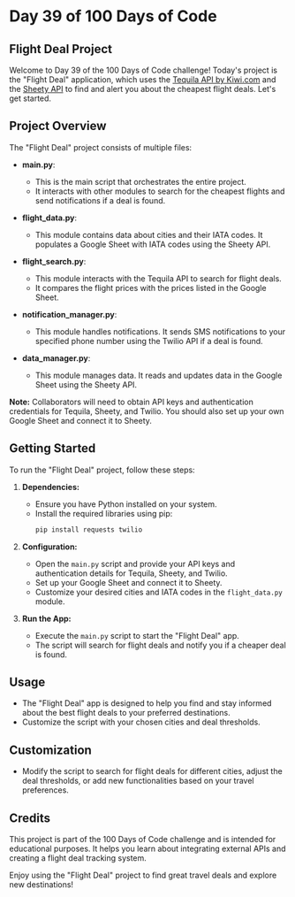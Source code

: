 # Day 39 of 100 Days of Code

## Flight Deal Project

Welcome to Day 39 of the 100 Days of Code challenge! Today's project is the "Flight Deal" application, which uses the [Tequila API by Kiwi.com](https://tequila-api.kiwi.com) and the [Sheety API](https://sheety.co/) to find and alert you about the cheapest flight deals. Let's get started.

## Project Overview

The "Flight Deal" project consists of multiple files:

- **main.py**:
  - This is the main script that orchestrates the entire project.
  - It interacts with other modules to search for the cheapest flights and send notifications if a deal is found.

- **flight_data.py**:
  - This module contains data about cities and their IATA codes. It populates a Google Sheet with IATA codes using the Sheety API.

- **flight_search.py**:
  - This module interacts with the Tequila API to search for flight deals.
  - It compares the flight prices with the prices listed in the Google Sheet.

- **notification_manager.py**:
  - This module handles notifications. It sends SMS notifications to your specified phone number using the Twilio API if a deal is found.

- **data_manager.py**:
  - This module manages data. It reads and updates data in the Google Sheet using the Sheety API.

**Note:** Collaborators will need to obtain API keys and authentication credentials for Tequila, Sheety, and Twilio. You should also set up your own Google Sheet and connect it to Sheety.

## Getting Started

To run the "Flight Deal" project, follow these steps:

1. **Dependencies:**
   - Ensure you have Python installed on your system.
   - Install the required libraries using pip:
     ```bash
     pip install requests twilio
     ```

2. **Configuration:**
   - Open the `main.py` script and provide your API keys and authentication details for Tequila, Sheety, and Twilio.
   - Set up your Google Sheet and connect it to Sheety.
   - Customize your desired cities and IATA codes in the `flight_data.py` module.

3. **Run the App:**
   - Execute the `main.py` script to start the "Flight Deal" app.
   - The script will search for flight deals and notify you if a cheaper deal is found.

## Usage

- The "Flight Deal" app is designed to help you find and stay informed about the best flight deals to your preferred destinations.
- Customize the script with your chosen cities and deal thresholds.

## Customization

- Modify the script to search for flight deals for different cities, adjust the deal thresholds, or add new functionalities based on your travel preferences.

## Credits

This project is part of the 100 Days of Code challenge and is intended for educational purposes. It helps you learn about integrating external APIs and creating a flight deal tracking system.

Enjoy using the "Flight Deal" project to find great travel deals and explore new destinations!